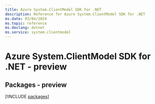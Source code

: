 ```yaml
---
title: Azure System.ClientModel SDK for .NET
description: Reference for Azure System.ClientModel SDK for .NET
ms.date: 03/04/2024
ms.topic: reference
ms.devlang: dotnet
ms.service: system.clientmodel
---
```

# Azure System.ClientModel SDK for .NET - preview
## Packages - preview
[!INCLUDE [packages](system.clientmodel-index.md)]